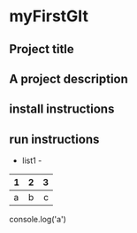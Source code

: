 # myFirstGIt


## Project title

## A project description

## install instructions

## run instructions

- list1 -

1|2|3
:----|:-----:|-----:
a|b|c


console.log('a')

